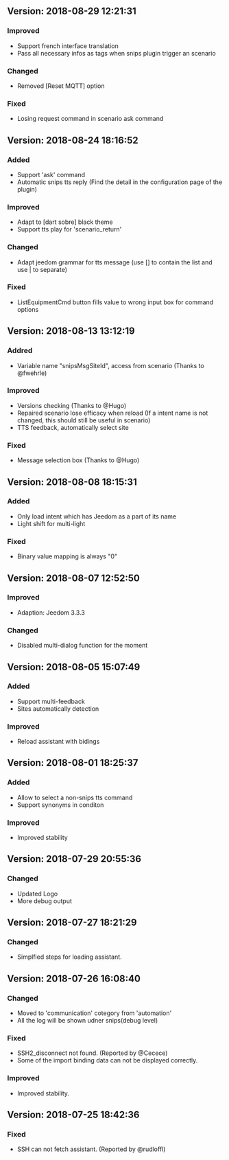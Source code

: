 
## Version: 2018-08-29 12:21:31

### Improved
- Support french interface translation
- Pass all necessary infos as tags when snips plugin trigger an scenario

### Changed
- Removed [Reset MQTT] option

### Fixed
- Losing request command in scenario ask command

## Version: 2018-08-24 18:16:52

### Added
- Support 'ask' command
- Automatic snips tts reply (Find the detail in the configuration page of the plugin)

### Improved
- Adapt to [dart sobre] black theme
- Support tts play for 'scenario_return'

### Changed
- Adapt jeedom grammar for tts message (use [] to contain the list and use | to separate)

### Fixed
- ListEquipmentCmd button fills value to wrong input box for command options


## Version: 2018-08-13 13:12:19
### Addred
- Variable name "snipsMsgSiteId", access from scenario (Thanks to @fwehrle)

### Improved
- Versions checking (Thanks to @Hugo)
- Repaired scenario lose efficacy when reload (If a intent name is not changed, this should still be useful in scenario)
- TTS feedback, automatically select site

### Fixed
- Message selection box (Thanks to @Hugo)

## Version: 2018-08-08 18:15:31
### Added
- Only load intent which has Jeedom as a part of its name
- Light shift for multi-light

### Fixed
- Binary value mapping is always "0"

## Version: 2018-08-07 12:52:50
### Improved
- Adaption: Jeedom 3.3.3

### Changed
- Disabled multi-dialog function for the moment

## Version: 2018-08-05 15:07:49
### Added
- Support multi-feedback
- Sites automatically detection

### Improved
- Reload assistant with bidings

## Version: 2018-08-01 18:25:37
### Added
- Allow to select a non-snips tts command
- Support synonyms in conditon

### Improved
- Improved stability

## Version: 2018-07-29 20:55:36
### Changed
- Updated Logo
- More debug output

## Version: 2018-07-27 18:21:29
### Changed
- Simplfied steps for loading assistant. 

## Version: 2018-07-26 16:08:40
### Changed
- Moved to 'communication' cotegory from 'automation'
- All the log will be shown udner snips(debug level)

### Fixed
- SSH2_disconnect not found. (Reported by @Cecece)
- Some of the import binding data can not be displayed correctly.

### Improved
- Improved stability.

## Version: 2018-07-25 18:42:36
### Fixed
- SSH can not fetch assistant. (Reported by @rudloffl)
